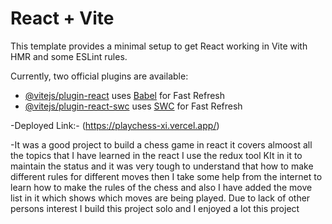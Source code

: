 # React + Vite

This template provides a minimal setup to get React working in Vite with HMR and some ESLint rules.

Currently, two official plugins are available:

- [@vitejs/plugin-react](https://github.com/vitejs/vite-plugin-react/blob/main/packages/plugin-react/README.md) uses [Babel](https://babeljs.io/) for Fast Refresh
- [@vitejs/plugin-react-swc](https://github.com/vitejs/vite-plugin-react-swc) uses [SWC](https://swc.rs/) for Fast Refresh

-Deployed Link:- (https://playchess-xi.vercel.app/)

-It was a good project to build a chess game in react it covers almoost all the topics that I have learned in the react I use the redux tool KIt in it to maintain the status and it was very tough to understand that how to make different rules for different moves then I take some help from the internet to learn how to make the rules of the chess and also I have added the move list in it which shows which moves are being played. Due to lack of other persons interest I build this project solo and  I enjoyed a lot this project 
